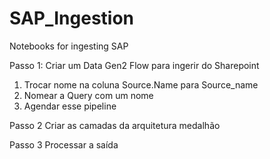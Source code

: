 # SAP_Ingestion
Notebooks for ingesting SAP

Passo 1:
Criar um Data Gen2 Flow para ingerir do Sharepoint
1. Trocar nome na coluna Source.Name para Source_name
2. Nomear a Query com um nome
3. Agendar esse pipeline

Passo 2
Criar as camadas da arquitetura medalhão

Passo 3
Processar a saída
